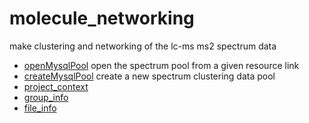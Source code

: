 ﻿# molecule_networking

make clustering and networking of the lc-ms ms2 spectrum data

+ [openMysqlPool](molecule_networking/openMysqlPool.1) open the spectrum pool from a given resource link
+ [createMysqlPool](molecule_networking/createMysqlPool.1) create a new spectrum clustering data pool
+ [project_context](molecule_networking/project_context.1) 
+ [group_info](molecule_networking/group_info.1) 
+ [file_info](molecule_networking/file_info.1) 
